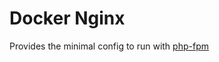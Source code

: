 # Docker Nginx
Provides the minimal config to run with [php-fpm][php-link]

[php-link]: https://github.com/veruscript/docker-php
